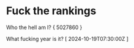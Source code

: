 # Fuck the rankings

Who the hell am I?
{ 5027860 }

What fucking year is it?
[ 2024-10-19T07:30:00Z ]
